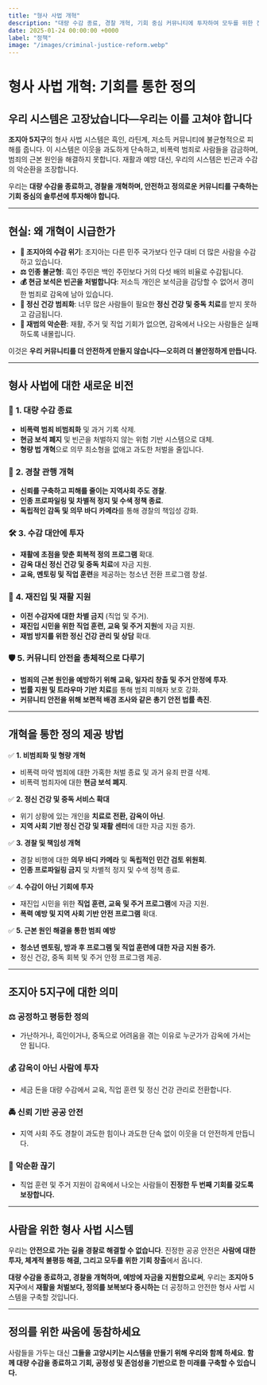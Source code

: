 ```yaml
---
title: "형사 사법 개혁"
description: "대량 수감 종료, 경찰 개혁, 기회 중심 커뮤니티에 투자하여 모두를 위한 진정한 정의를 창출합니다."
date: 2025-01-24 00:00:00 +0000
label: "정책"
image: "/images/criminal-justice-reform.webp"
---
```


# **형사 사법 개혁: 기회를 통한 정의**  

## **우리 시스템은 고장났습니다—우리는 이를 고쳐야 합니다**  

**조지아 5지구**의 형사 사법 시스템은 흑인, 라틴계, 저소득 커뮤니티에 불균형적으로 피해를 줍니다. 이 시스템은 이웃을 과도하게 단속하고, 비폭력 범죄로 사람들을 감금하며, 범죄의 근본 원인을 해결하지 못합니다. 재활과 예방 대신, 우리의 시스템은 빈곤과 수감의 악순환을 조장합니다.  

우리는 **대량 수감을 종료하고, 경찰을 개혁하며, 안전하고 정의로운 커뮤니티를 구축하는 기회 중심의 솔루션에 투자해야 합니다.**  

---

## **현실: 왜 개혁이 시급한가**  

- **🚨 조지아의 수감 위기**: 조지아는 다른 민주 국가보다 인구 대비 더 많은 사람을 수감하고 있습니다.  
- **⚖️ 인종 불균형**: 흑인 주민은 백인 주민보다 거의 다섯 배의 비율로 수감됩니다.  
- **💰 현금 보석은 빈곤을 처벌합니다**: 저소득 개인은 보석금을 감당할 수 없어서 경미한 범죄로 감옥에 남아 있습니다.  
- **🏥 정신 건강 범죄화**: 너무 많은 사람들이 필요한 **정신 건강 및 중독 치료**를 받지 못하고 감금됩니다.  
- **🔄 재범의 악순환**: 재활, 주거 및 직업 기회가 없으면, 감옥에서 나오는 사람들은 실패하도록 내몰립니다.  

이것은 **우리 커뮤니티를 더 안전하게 만들지 않습니다—오히려 더 불안정하게 만듭니다.**  

---

## **형사 사법에 대한 새로운 비전**  

### 🛑 **1. 대량 수감 종료**  
- **비폭력 범죄 비범죄화** 및 과거 기록 삭제.  
- **현금 보석 폐지** 및 빈곤을 처벌하지 않는 위험 기반 시스템으로 대체.  
- **형량 법 개혁**으로 의무 최소형을 없애고 과도한 처벌을 줄입니다.  

### 🤝 **2. 경찰 관행 개혁**  
- **신뢰를 구축하고 피해를 줄이는 지역사회 주도 경찰**.  
- **인종 프로파일링 및 차별적 정지 및 수색 정책 종료**.  
- **독립적인 감독 및 의무 바디 카메라**를 통해 경찰의 책임성 강화.  

### 🛠️ **3. 수감 대안에 투자**  
- **재활에 초점을 맞춘 회복적 정의 프로그램** 확대.  
- **감옥 대신 정신 건강 및 중독 치료**에 자금 지원.  
- **교육, 멘토링 및 직업 훈련**을 제공하는 청소년 전환 프로그램 창설.  

### 🌟 **4. 재진입 및 재활 지원**  
- **이전 수감자에 대한 차별 금지** (직업 및 주거).  
- **재진입 시민을 위한 직업 훈련, 교육 및 주거 지원**에 자금 지원.  
- **재범 방지를 위한 정신 건강 관리 및 상담** 확대.  

### 🛡️ **5. 커뮤니티 안전을 총체적으로 다루기**  
- **범죄의 근본 원인을 예방하기 위해 교육, 일자리 창출 및 주거 안정에 투자**.  
- **법률 지원 및 트라우마 기반 치료**를 통해 범죄 피해자 보호 강화.  
- **커뮤니티 안전을 위해 보편적 배경 조사와 같은 총기 안전 법률 촉진**.  

---

## **개혁을 통한 정의 제공 방법**  

✅ **1. 비범죄화 및 형량 개혁**  
- 비폭력 마약 범죄에 대한 가혹한 처벌 종료 및 과거 유죄 판결 삭제.  
- 비폭력 범죄자에 대한 **현금 보석 폐지**.  

✅ **2. 정신 건강 및 중독 서비스 확대**  
- 위기 상황에 있는 개인을 **치료로 전환, 감옥이 아닌**.  
- **지역 사회 기반 정신 건강 및 재활 센터**에 대한 자금 지원 증가.  

✅ **3. 경찰 및 책임성 개혁**  
- 경찰 비행에 대한 **의무 바디 카메라** 및 **독립적인 민간 검토 위원회**.  
- **인종 프로파일링 금지** 및 차별적 정지 및 수색 정책 종료.  

✅ **4. 수감이 아닌 기회에 투자**  
- 재진입 시민을 위한 **직업 훈련, 교육 및 주거 프로그램**에 자금 지원.  
- **폭력 예방 및 지역 사회 기반 안전 프로그램** 확대.  

✅ **5. 근본 원인 해결을 통한 범죄 예방**  
- **청소년 멘토링, 방과 후 프로그램 및 직업 훈련에 대한 자금 지원 증가.**  
- 정신 건강, 중독 회복 및 주거 안정 프로그램 제공.  

---

## **조지아 5지구에 대한 의미**  

### ⚖️ **공정하고 평등한 정의**  
- 가난하거나, 흑인이거나, 중독으로 어려움을 겪는 이유로 누군가가 감옥에 가서는 안 됩니다.  

### 💰 **감옥이 아닌 사람에 투자**  
- 세금 돈을 대량 수감에서 교육, 직업 훈련 및 정신 건강 관리로 전환합니다.  

### 🚔 **신뢰 기반 공공 안전**  
- 지역 사회 주도 경찰이 과도한 힘이나 과도한 단속 없이 이웃을 더 안전하게 만듭니다.  

### 🔄 **악순환 끊기**  
- 직업 훈련 및 주거 지원이 감옥에서 나오는 사람들이 **진정한 두 번째 기회를 갖도록 보장합니다.**  

---

## **사람을 위한 형사 사법 시스템**  

우리는 **안전으로 가는 길을 경찰로 해결할 수 없습니다**. 진정한 공공 안전은 **사람에 대한 투자, 체계적 불평등 해결, 그리고 모두를 위한 기회 창출**에서 옵니다.  

**대량 수감을 종료하고, 경찰을 개혁하며, 예방에 자금을 지원함으로써**, 우리는 **조지아 5지구**에서 **재활을 처벌보다, 정의를 보복보다 중시하는** 더 공정하고 안전한 형사 사법 시스템을 구축할 것입니다.  

---

## **정의를 위한 싸움에 동참하세요**  

사람들을 가두는 대신 **그들을 고양시키는 시스템을 만들기 위해 우리와 함께 하세요**. **함께 대량 수감을 종료하고 기회, 공정성 및 존엄성을 기반으로 한 미래를 구축할 수 있습니다.**